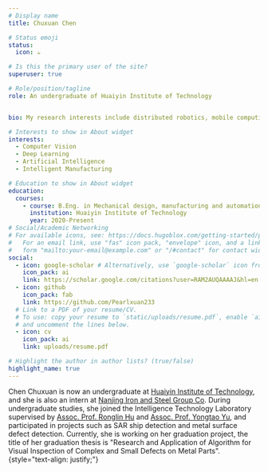 ```yaml
---
# Display name
title: Chuxuan Chen

# Status emoji
status:
  icon: ☕️

# Is this the primary user of the site?
superuser: true

# Role/position/tagline
role: An undergraduate of Huaiyin Institute of Technology


bio: My research interests include distributed robotics, mobile computing and programmable matter.

# Interests to show in About widget
interests:
  - Computer Vision
  - Deep Learning
  - Artificial Intelligence
  - Intelligent Manufacturing

# Education to show in About widget
education:
  courses:
    - course: B.Eng. in Mechanical design, manufacturing and automation
      institution: Huaiyin Institute of Technology
      year: 2020-Present
# Social/Academic Networking
# For available icons, see: https://docs.hugoblox.com/getting-started/page-builder/#icons
#   For an email link, use "fas" icon pack, "envelope" icon, and a link in the
#   form "mailto:your-email@example.com" or "/#contact" for contact widget.
social:
  - icon: google-scholar # Alternatively, use `google-scholar` icon from `ai` icon pack
    icon_pack: ai
    link: https://scholar.google.com/citations?user=RAM2AUQAAAAJ&hl=en
  - icon: github
    icon_pack: fab
    link: https://github.com/Pearlxuan233
  # Link to a PDF of your resume/CV.
  # To use: copy your resume to `static/uploads/resume.pdf`, enable `ai` icons in `params.yaml`,
  # and uncomment the lines below.
  - icon: cv
    icon_pack: ai
    link: uploads/resume.pdf

# Highlight the author in author lists? (true/false)
highlight_name: true
---
```


Chen Chuxuan is now an undergraduate at [Huaiyin Institute of Technology](https://www.hyit.edu.cn/), and she is also an intern at [Nanjing Iron and Steel Group Co](http://www.njsteel.com.cn/). During undergraduate studies, she joined the Intelligence Technology Laboratory supervised by [Assoc. Prof. Ronglin Hu](https://gd.hyit.edu.cn/zszq/dsjj/hxgc/dsjyszhg/hrl.htm) and [Assoc. Prof. Yongtao Yu](https://scholar.google.cz/citations?user=sY1AFdAAAAAJ&hl=zh-CN), and participated in projects such as SAR ship detection and metal surface defect detection. Currently, she is working on her graduation project, the title of her graduation thesis is "Research and Application of Algorithm for Visual Inspection of Complex and Small Defects on Metal Parts".
{style="text-align: justify;"}

